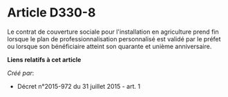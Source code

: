 # Article D330-8

Le contrat de couverture sociale pour l'installation en agriculture prend fin lorsque le plan de professionnalisation
personnalisé est validé par le préfet ou lorsque son bénéficiaire atteint son quarante et unième anniversaire.

**Liens relatifs à cet article**

_Créé par_:

  - Décret n°2015-972 du 31 juillet 2015 - art. 1
